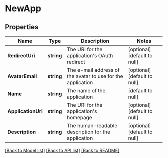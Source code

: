 # NewApp

## Properties
Name | Type | Description | Notes
------------ | ------------- | ------------- | -------------
**RedirectUri** | **string** | The URI for the application&#39;s OAuth redirect | [optional] [default to null]
**AvatarEmail** | **string** | The e-mail address of the avatar to use for the application | [optional] [default to null]
**Name** | **string** | The name of the application | [default to null]
**ApplicationUri** | **string** | The URI for the application&#39;s homepage | [optional] [default to null]
**Description** | **string** | The human-readable description for the application | [optional] [default to null]

[[Back to Model list]](../README.md#documentation-for-models) [[Back to API list]](../README.md#documentation-for-api-endpoints) [[Back to README]](../README.md)


